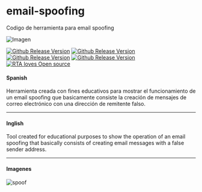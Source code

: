 # email-spoofing
<p>Codigo de herramienta para email spoofing <br>

![Imagen](https://user-images.githubusercontent.com/51070590/89376817-d9346f80-d6ad-11ea-81b9-8a4b4bfa6420.jpg)

[![Github Release Version](https://img.shields.io/badge/version-1.1-green)](https://github.com/MarceloNoguera/backdoor-python)
[![Github Release Version](https://img.shields.io/badge/-HTML-orange)](https://github.com/MarceloNoguera/backdoor-python)
[![Github Release Version](https://img.shields.io/badge/-CSS-9cf)](https://github.com/MarceloNoguera/backdoor-python)
[![Github Release Version](https://img.shields.io/badge/-PHP-informational)](https://github.com/MarceloNoguera/backdoor-python)
[![RTA loves Open source](https://badges.frapsoft.com/os/v1/open-source.svg?v=103)](https://github.com/MarceloNoguera/backdoor-python)

#### Spanish
  
Herramienta creada con fines educativos para mostrar el funcionamiento 
de un email spoofing que basicamente consiste la creación de mensajes 
de correo electrónico con una dirección de remitente falso.

_______________________________________________________________________________________________________
#### Inglish

Tool created for educational purposes to show the operation 
of an email spoofing that basically consists of creating email 
messages with a false sender address.
_______________________________________________________________________________________________________
#### Imagenes

![spoof](https://user-images.githubusercontent.com/51070590/89377579-5b716380-d6af-11ea-9ab6-523fbdc2eb10.PNG)
